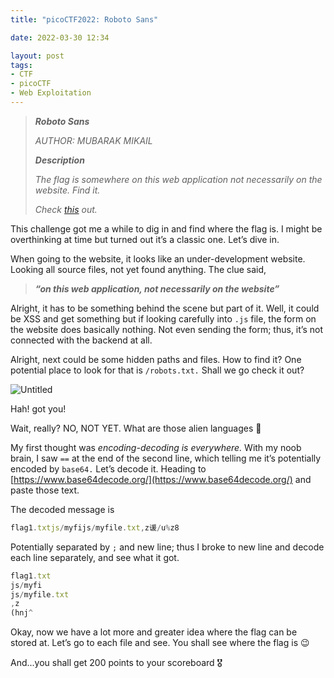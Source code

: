 ```yaml
---
title: "picoCTF2022: Roboto Sans"

date: 2022-03-30 12:34

layout: post
tags: 
- CTF
- picoCTF
- Web Exploitation
---
```


> ***Roboto Sans***
> 
> 
> *AUTHOR: MUBARAK MIKAIL*
> 
> ***Description***
> 
> *The flag is somewhere on this web application not necessarily on the website. Find it.*
> 
> *Check [this](http://saturn.picoctf.net:55983/) out.*
> 

This challenge got me a while to dig in and find where the flag is. I might be overthinking at time but turned out it’s a classic one. Let’s dive in.

When going to the website, it looks like an under-development website. Looking all source files, not yet found anything. The clue said,

> ***“on this web application, not necessarily on the website”***
> 

Alright, it has to be something behind the scene but part of it. Well, it could be XSS and get something but if looking carefully into `.js` file, the form on the website does basically nothing. Not even sending the form; thus, it’s not connected with the backend at all. 

Alright, next could be some hidden paths and files. How to find it? One potential place to look for that is `/robots.txt.` Shall we go check it out?

![Untitled](/assets/posts/2022-03-29-picoCTF2022%20~%20whoop%2C%20my%20first%20CTF%20%F0%9F%9A%80/2022-03-30-picoCTF2022-Roboto-Sans/Untitled.png)

Hah! got you! 

Wait, really? NO, NOT YET. What are those alien languages 🤔

My first thought was *encoding-decoding is everywhere.* With my noob brain, I saw `==` at the end of the second line, which telling me it’s potentially encoded by `base64.` Let’s decode it. Heading to [https://www.base64decode.org/](https://www.base64decode.org/) and paste those text.

The decoded message is 

```jsx
flag1.txtjs/myfijs/myfile.txt,z谖/u%z8
```

Potentially separated by `;`  and new line; thus I broke to new line and decode each line separately, and see what it got.

```jsx
flag1.txt
js/myfi
js/myfile.txt
,z
(hnj^
```

Okay, now we have a lot more and greater idea where the flag can be stored at. Let’s go to each file and see. You shall see where the flag is 😉

And...you shall get 200 points to your scoreboard 🎖️